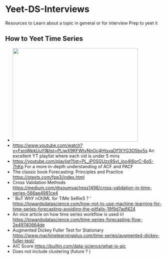 # Yeet-DS-Interviews
Resources to Learn about a topic in general or for interview Prep to yeet it 
## How to Yeet Time Series 
- <img src="https://github.com/Pushkaran-P/Yeet-DS-Interviews/assets/84492623/3f8ce313-f3f5-4ff7-afd3-5591866877c8" width="400" height="300">
- https://www.youtube.com/watch?v=FsroWpkUuYI&list=PLjwX9KFWtvNnOc4HtsvaDf1XYG3O5bv5s An excellent YT playlist where each vid is under 5 mins
- https://youtube.com/playlist?list=PL_iP0SGUzx9SvI_loo4I6orC-6o5-7hKp For a more in-depth understanding of ACF and PACF
- The classic book Forecasting: Principles and Practice https://otexts.com/fpp3/index.html
- Cross Validation Methods https://medium.com/@soumyachess1496/cross-validation-in-time-series-566ae4981ce4
- ' BuT WhY nOt(ML for TiMe SeRieS ? ' https://towardsdatascience.com/how-not-to-use-machine-learning-for-time-series-forecasting-avoiding-the-pitfalls-19f9d7adf424
- An nice article on how time series workflow is used irl https://towardsdatascience.com/time-series-forecasting-flow-2e49740664de
- Augmented Dickey Fuller Test for Stationary https://www.machinelearningplus.com/time-series/augmented-dickey-fuller-test/
- AIC Score https://builtin.com/data-science/what-is-aic
- Does not include clustering (future ? )
